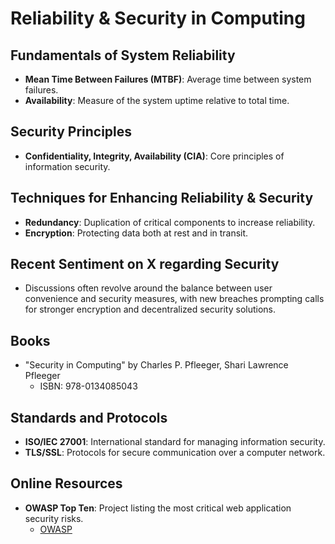 # Reliability & Security in Computing

## Fundamentals of System Reliability

- **Mean Time Between Failures (MTBF)**: Average time between system failures.
- **Availability**: Measure of the system uptime relative to total time.

## Security Principles

- **Confidentiality, Integrity, Availability (CIA)**: Core principles of information security.

## Techniques for Enhancing Reliability & Security

- **Redundancy**: Duplication of critical components to increase reliability.
- **Encryption**: Protecting data both at rest and in transit.

## Recent Sentiment on X regarding Security

- Discussions often revolve around the balance between user convenience and security measures, with new breaches prompting calls for stronger encryption and decentralized security solutions.

## Books

- "Security in Computing" by Charles P. Pfleeger, Shari Lawrence Pfleeger
  - ISBN: 978-0134085043

## Standards and Protocols

- **ISO/IEC 27001**: International standard for managing information security.
- **TLS/SSL**: Protocols for secure communication over a computer network.

## Online Resources

- **OWASP Top Ten**: Project listing the most critical web application security risks.
  - [OWASP](owasp.org/www-project-top-ten/)
